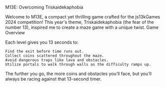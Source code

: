 M13E: Overcoming Triskaidekaphobia

Welcome to M13E, a compact yet thrilling game crafted for the js13kGames 2024 competition! This year's theme, Triskaidekaphobia (the fear of the number 13), inspired me to create a maze game with a unique twist.
Game Overview

Each level gives you 13 seconds to:

    Find the exit before time runs out.
    Collect coins scattered throughout the maze.
    Avoid dangerous traps like lava and obstacles.
    Utilize portals to walk through walls as the difficulty ramps up.

The further you go, the more coins and obstacles you’ll face, but you’ll always be racing against that 13-second timer.